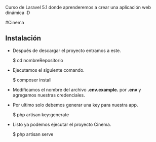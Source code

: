 Curso de Laravel 5.1 donde aprenderemos a crear una aplicación web dinámica :D

#Cinema

## Instalación

+ Después de descargar el proyecto entramos a este.

    $ cd nombreRepositorio

+ Ejecutamos el siguiente comando.

    $ composer install
    
+ Modificamos el nombre del archivo __.env.example.__ por __.env__ y agregamos nuestras credenciales.


+ Por ultimo solo debemos generar una key para nuestra app.

    $ php artisan key:generate

+ Listo ya podemos ejecutar el proyecto Cinema.

    $ php artisan serve

